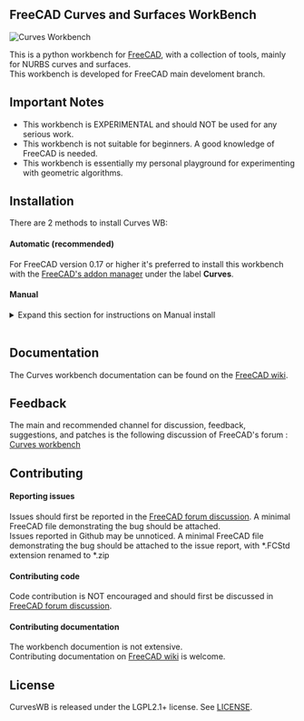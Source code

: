 ## FreeCAD Curves and Surfaces WorkBench 
![Curves Workbench](https://github.com/tomate44/CurvesWB/raw/main/docs/pics/CurvesWB.jpg)

This is a python workbench for [FreeCAD](https://www.freecad.org), with a collection of tools, mainly for NURBS curves and surfaces.  
This workbench is developed for FreeCAD main develoment branch.

## Important Notes  
* This workbench is EXPERIMENTAL and should NOT be used for any serious work.
* This workbench is not suitable for beginners. A good knowledge of FreeCAD is needed.
* This workbench is essentially my personal playground for experimenting with geometric algorithms.

## Installation 
There are 2 methods to install Curves WB:

#### Automatic (recommended)
For FreeCAD version 0.17 or higher it's preferred to install this workbench with the [FreeCAD's addon manager](https://wiki.freecad.org/Std_AddonMgr) under the label **Curves**.

#### Manual
<details>
<summary>Expand this section for instructions on Manual install</summary>

- Move to the location of your personal FreeCAD folder 
    - On Linux it is usually `/home/username/.local/share/FreeCAD/`
    - On Windows it is `%APPDATA%\FreeCAD\Mod\` which is usually `C:\Users\username\Appdata\Roaming\FreeCAD\`
    - On macOS it is usually `/Users/username/Library/Preferences/FreeCAD/`
- Move to the Mod folder : `cd ./Mod` (create the `Mod/` folder beforehand if it doesn't exist)
- `git clone https://github.com/tomate44/CurvesWB`
- Start FreeCAD

</details><br/>

## Documentation
The Curves workbench documentation can be found on the [FreeCAD wiki](https://wiki.freecad.org/Curves_Workbench).

## Feedback  
The main and recommended channel for discussion, feedback, suggestions, and patches is the following discussion of FreeCAD's forum : [Curves workbench](https://forum.freecadweb.org/viewtopic.php?f=8&t=22675)

## Contributing
#### Reporting issues
Issues should first be reported in the [FreeCAD forum discussion](https://forum.freecadweb.org/viewtopic.php?f=8&t=22675). A minimal FreeCAD file demonstrating the bug should be attached.  
Issues reported in Github may be unnoticed. A minimal FreeCAD file demonstrating the bug should be attached to the issue report, with *.FCStd extension renamed to *.zip

#### Contributing code
Code contribution is NOT encouraged and should first be discussed in [FreeCAD forum discussion](https://forum.freecadweb.org/viewtopic.php?f=8&t=22675).

#### Contributing documentation
The workbench documention is not extensive.  
Contributing documentation on [FreeCAD wiki](https://wiki.freecad.org/Curves_Workbench) is welcome.

## License  
CurvesWB is released under the LGPL2.1+ license. See [LICENSE](https://github.com/tomate44/CurvesWB/blob/main/LICENSES/LGPL-2.1.txt).
